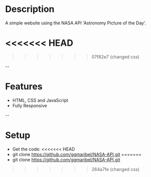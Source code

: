 # Description

A simple website using the NASA API 'Astronomy Picture of the Day'.

<<<<<<< HEAD
=======
<!-- <img align="center" src="https://im4.ezgif.com/tmp/ezgif-4-96684c8ca7.gif" alt="sample"> -->
>>>>>>> 07f82e7 (changed css)

--

# Features

- HTML, CSS and JavaScript
- Fully Responsive


--

# Setup

- Get the code:
<<<<<<< HEAD
- git clone https://github.com/ggmaribel/NASA-API.git
=======
- git clone https://github.com/ggmaribel/NASA-API.git
>>>>>>> 264a7fe (changed css)
